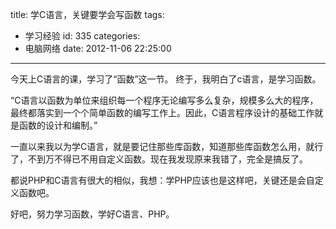 title: 学C语言，关键要学会写函数
tags:
  - 学习经验
id: 335
categories:
  - 电脑网络
date: 2012-11-06 22:25:00
---

今天上C语言的课，学习了“函数”这一节。
终于，我明白了c语言，是学习函数。

“C语言以函数为单位来组织每一个程序无论编写多么复杂，规模多么大的程序，最终都落实到一个个简单函数的编写工作上。因此，C语言程序设计的基础工作就是函数的设计和编制。”

一直以来我以为学C语言，就是要记住那些库函数，知道那些库函数怎么用，就行了，不到万不得已不用自定义函数。现在我发现原来我错了，完全是搞反了。

都说PHP和C语言有很大的相似，我想：学PHP应该也是这样吧，关键还是会自定义函数吧。

好吧，努力学习函数，学好C语言、PHP。